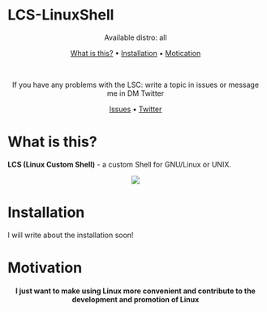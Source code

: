  # LCS-LinuxShell

<p align="center">
 Available distro: all 
</p> 
 
<p align=center>
  <a href="#what-is-this">What is this?</a>
  •
  <a href="#installation">Installation</a>
  •
  <a href="#motivation">Motication</a>
</p>

</br>

<p align=center>
 If you have any problems with the LSC: write a topic in issues or message me in DM Twitter 
</p>

<p align=center>
  <a href="https://github.com/naddurkostia/LCS-LinuxShell/issues">Issues</a>
  •
  <a href="https://twitter.com/naddurkostia">Twitter</a>
</p>

# What is this?

**LCS (Linux Custom Shell)** - a custom Shell for GNU/Linux or UNIX.

<p align=center>
  <img src="https://i.imgur.com/CBzDvE2.png">
</p>

# Installation

I will write about the installation soon!


# Motivation

<h4 align="center">
 I just want to make using Linux more convenient and contribute to the development and promotion of Linux
</h4>
